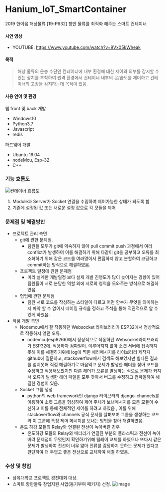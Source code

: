# Hanium_IoT_SmartContainer

2019 한이음 해상물류
[19-P632] 항만 물류를 최적화 해주는 스마트 컨테이너

#### 시연 영상
  - YOUTUBE: https://www.youtube.com/watch?v=9Vx05kWheak

#### 목적
> 해상 물류의 운송 수단인 컨테이너에 내부 환경에 대한 제어와 외부를 감시할 수 있는 장치를 부착하여 
 원격 환경에서 컨테이너 내부의 온/습도를 제어하고 컨테이너의 고장을 감지하는데 목적이 있음.

#### 사용 언어 및 환경
웹 front 및 back 개발
- Windows10
- Python3.7
- Javascript
- redis

하드웨어 개발
- Ubuntu 16.04
- nodeMcu, Esp-32
- C++

### 기능 흐름도
![컨테이너 흐름도](https://user-images.githubusercontent.com/44918187/97858836-165add00-1d43-11eb-9302-060f56f36317.jpg)

1. Module과 Server가 Socket 연결을 수립하여 제어가능한 상태가 되도록 함
2. 기존에 설정된 값 또는 새로운 설정 값으로 각 모듈을 제어

### 문제점 및 해결방안
- 프로젝트 관리 측면   
	- git에 관한 문제점.   
		- 팀원들 모두가 git에 익숙하지 않아 pull commit push 과정에서 여러 conflict가 발생하여 이를 해결하기 위해 다같이 git을 공부하고 오류를 최소화하기 위해 같은 코드를 여러명이서 편집하지 않고 분할하여 코딩하고 commit하는 방식으로 해결하였음.
    - ​프로젝트 일정에 관한 문제점
      	- 미리 설계한 개발일정 보다 실제 개발 진행도가 많이 늦어지는 경향이 있어 팀원들이 서로 분담한 역할 외에 서로의 영역을 도와주는 방식으로 해결하였음.
    - ​협업에 관한 문제점
    	- 팀원 서로 코드를 작성하는 스타일이 다르고 어떤 함수가 무엇을 의미하는지 파악 할 수 없어서 네이밍 규칙을 정하고 주석을 통해 직관적으로 알 수 있게 하였음.
- 작품 개발 측면
	 - ​Nodemcu에서 잘 작동하던 Websocket 라이브러리가 ESP32에서 정상적으로 작동하지 않던 오류.  
	 	- nodemcu(esp8266)에서 정상적으로 작동하던 Websocket라이브러리가 ESP32에. 적용하자 컴파일이. 이루어지지 않아 소켓 서버에 접속하지 못해 이를 해결하기위해 log에 찍힌 에러메시지를 라이브러리 제작자 github에 질문하고, stackoverflow에서 검색도 해보았지만 별다른 결과를 얻지못해 직접 해결하기로 마음먹고 문제가 발생한 헤더를 찾아 코드를 수정하고 적용해보았지만 다른 헤더가 오류를 발생하는 식으로 문제가 커져서 오류가 발생한 헤더 파일을 모두 찾아서 버그를 수정하고 컴파일하여 해결한 경험이 있음.
    - ​​Socket 그룹 생성
    	- python의 web framework인 django 라이브러리 django-channels를 이용하여 소켓 그룹을 형성하여 제어 주체가 보낸메시지를 모든 모듈이 수신하고 이를 통해 전체적인 제어를 하려고 하였음 , 이를 위해 stackoverflow와 channels 공식 문서를 살펴보며 그룹을 생성하는 코드와 이 그룹에 특정 제어 메시지를 보내는 방법을 찾아 해결하였음.
    - ​​온도 하강 모듈의 Relay와 연결된 전선이 녹아버린 경우
    	- 온도하강 모듈의 Relay와 배터리가 연결된 부분의 플라스틱과 전선이 녹아버려 문제점이 무엇인지 확인하기위해 릴레이 교체를 하였으나 또다시 같은 문제가 발생하여 전선이 너무 얇아 전류를 감당하지 못하는 문제가 있다고 판단하여 더 두껍고 좋은 전선으로 교체하여 해결 하였음.


### 수상 및 창업
- 삼육대학교 프로젝트 경진대회 대상.
- 스마트 항만물류 창업지원 사업(동기부여 패키지) 선정.
![image](https://user-images.githubusercontent.com/44918187/89751512-642cc400-db0b-11ea-8ecb-ff97bceeedc5.png)
